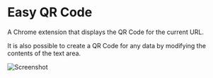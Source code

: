 # Easy QR Code

A Chrome extension that displays the QR Code for the current URL.

It is also possible to create a QR Code for any data by modifying the contents of the text area.

![Screenshot](https://lh3.googleusercontent.com/wobXQY8OCFcKVowMKogTjhZgtLUp0jjluAi5JrAhQotkO5I5FzKX9qziUzqyhnR9zEWxrMmCkg=w640-h400-e365-rj-sc0x00ffffff)

